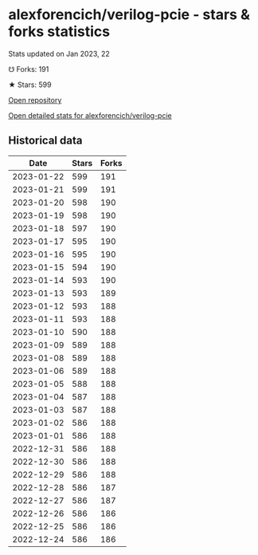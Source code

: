 # alexforencich/verilog-pcie - stars & forks statistics

Stats updated on Jan 2023, 22

☋ Forks: 191

★ Stars: 599

[Open repository](https://github.com/alexforencich/verilog-pcie)

[Open detailed stats for alexforencich/verilog-pcie](https://reviewgithub.com/rep/alexforencich/verilog-pcie)

## Historical data
| Date | Stars | Forks |
|------|-------|-------|
| 2023-01-22 | 599 | 191 | 
| 2023-01-21 | 599 | 191 | 
| 2023-01-20 | 598 | 190 | 
| 2023-01-19 | 598 | 190 | 
| 2023-01-18 | 597 | 190 | 
| 2023-01-17 | 595 | 190 | 
| 2023-01-16 | 595 | 190 | 
| 2023-01-15 | 594 | 190 | 
| 2023-01-14 | 593 | 190 | 
| 2023-01-13 | 593 | 189 | 
| 2023-01-12 | 593 | 188 | 
| 2023-01-11 | 593 | 188 | 
| 2023-01-10 | 590 | 188 | 
| 2023-01-09 | 589 | 188 | 
| 2023-01-08 | 589 | 188 | 
| 2023-01-06 | 589 | 188 | 
| 2023-01-05 | 588 | 188 | 
| 2023-01-04 | 587 | 188 | 
| 2023-01-03 | 587 | 188 | 
| 2023-01-02 | 586 | 188 | 
| 2023-01-01 | 586 | 188 | 
| 2022-12-31 | 586 | 188 | 
| 2022-12-30 | 586 | 188 | 
| 2022-12-29 | 586 | 188 | 
| 2022-12-28 | 586 | 187 | 
| 2022-12-27 | 586 | 187 | 
| 2022-12-26 | 586 | 186 | 
| 2022-12-25 | 586 | 186 | 
| 2022-12-24 | 586 | 186 | 

